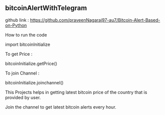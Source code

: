 ## bitcoinAlertWithTelegram
github link : https://github.com/praveenNagaraj97-au7/Bitcoin-Alert-Based-on-Python

How to run the code

import bitcoinInitialize

To get Price :

bitcoinInitialize.getPrice()

To join Channel :

bitcoinInitialize.joinchannel()

This Projects helps in getting latest bitcoin price of the 
country that is provided by user.

Join the channel to get latest bitcoin alerts every hour.